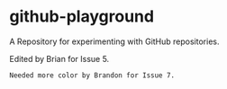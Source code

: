 # github-playground
A Repository for experimenting with GitHub repositories.

Edited by Brian for Issue 5.  

```
Needed more color by Brandon for Issue 7.
```
